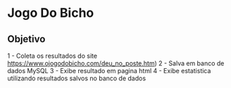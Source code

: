 # Jogo Do Bicho

## Objetivo
1 - Coleta os resultados do site https://www.ojogodobicho.com/deu_no_poste.htm)
2 - Salva em banco de dados MySQL
3 - Exibe resultado em pagina html
4 - Exibe estatistica utilizando resultados salvos no banco de dados
